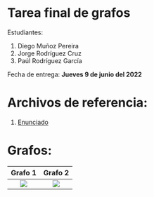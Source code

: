 # Tarea final de grafos

Estudiantes:

1. Diego Muñoz Pereira
2. Jorge Rodríguez Cruz
3. Paúl Rodríguez García

Fecha de entrega: **Jueves 9 de junio del 2022**

# Archivos de referencia:

1. [Enunciado](/Enunciado/Enunciado.pdf)

# Grafos:

|Grafo 1|Grafo 2|
|:---:|:---:|
|[![](/Grafos%20dibujados/Grafo%20n.º%201.png)](/Grafos%20dibujados/Grafo%20n.º%201.png)|[![](/Grafos%20dibujados/Grafo%20n.º%202.png)](/Grafos%20dibujados/Grafo%20n.º%202.png)|